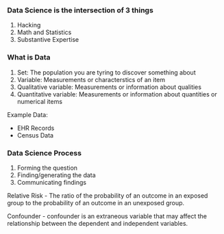 ### Data Science is the intersection of 3 things
 1. Hacking
 2. Math and Statistics
 3. Substantive Expertise
 
 
### What is Data
 1. Set: The population you are tyring to discover something about
 2. Variable: Measurements or characterstics of an item
 3. Qualitative variable: Measurements or information about qualities
 4. Quantitative variable: Measurements or information about quantities or numerical items
 
Example Data:
* EHR Records
* Census Data

### Data Science Process
1. Forming the question
2. Finding/generating the data
3. Communicating findings

Relative Risk - The ratio of the probability of an outcome in an exposed group to the probability of an outcome in an unexposed group.

Confounder - confounder is an extraneous variable that may affect the relationship between the dependent and independent variables.

